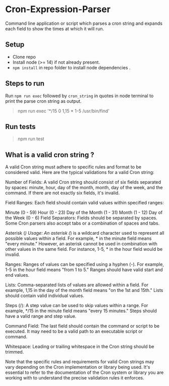 # Cron-Expression-Parser
Command line application or script which parses a cron string and expands each field to show the times at which it will run. 

## Setup
 - Clone repo
 - Install node (>= 14) if not already present.
 - `npm install` in repo folder to install node dependencies .

## Steps to run
Run `npm run exec` followed by `cron_string` in quotes in node terminal to print the parse cron string as output.
> npm run exec '*/15 0 1,15 * 1-5 /usr/bin/find'

## Run tests
> npm run test

## What is a valid cron string ?
A valid Cron string must adhere to specific rules and format to be considered valid. Here are the typical validations for a valid Cron string:

Number of Fields: A valid Cron string should consist of six fields separated by spaces: minute, hour, day of the month, month, day of the week, and the command. If there are not exactly six fields, it's invalid.

Field Ranges: Each field should contain valid values within specified ranges:

Minute (0 - 59)
Hour (0 - 23)
Day of the Month (1 - 31)
Month (1 - 12)
Day of the Week (0 - 6)
Field Separators: Fields should be separated by spaces. Some Cron parsers also accept tabs or a combination of spaces and tabs.

Asterisk (*) Usage: An asterisk (*) is a wildcard character used to represent all possible values within a field. For example, * in the minute field means "every minute." However, an asterisk cannot be used in combination with other values in the same field. For instance, 1-5, * in the hour field would be invalid.

Ranges: Ranges of values can be specified using a hyphen (-). For example, 1-5 in the hour field means "from 1 to 5." Ranges should have valid start and end values.

Lists: Comma-separated lists of values are allowed within a field. For example, 1,15 in the day of the month field means "on the 1st and 15th." Lists should contain valid individual values.

Steps (/): A step value can be used to skip values within a range. For example, */15 in the minute field means "every 15 minutes." Steps should have a valid range and step value.

Command Field: The last field should contain the command or script to be executed. It may need to be a valid path to an executable script or command.

Whitespace: Leading or trailing whitespace in the Cron string should be trimmed.

Note that the specific rules and requirements for valid Cron strings may vary depending on the Cron implementation or library being used. It's essential to refer to the documentation of the Cron system or library you are working with to understand the precise validation rules it enforces.
